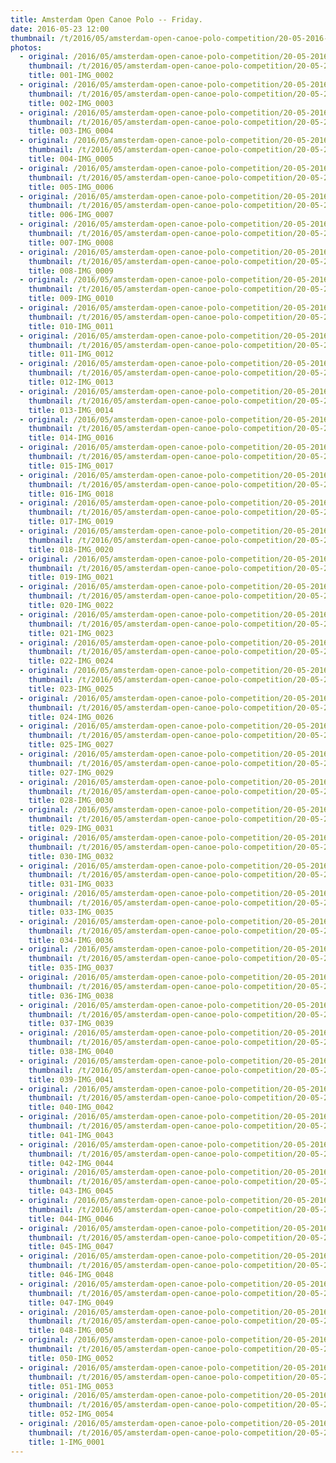 ```yaml
---
title: Amsterdam Open Canoe Polo -- Friday.
date: 2016-05-23 12:00
thumbnail: /t/2016/05/amsterdam-open-canoe-polo-competition/20-05-2016-friday/001-img_0002.jpg
photos:
  - original: /2016/05/amsterdam-open-canoe-polo-competition/20-05-2016-friday/001-img_0002.jpg
    thumbnail: /t/2016/05/amsterdam-open-canoe-polo-competition/20-05-2016-friday/001-img_0002.jpg
    title: 001-IMG_0002
  - original: /2016/05/amsterdam-open-canoe-polo-competition/20-05-2016-friday/002-img_0003.jpg
    thumbnail: /t/2016/05/amsterdam-open-canoe-polo-competition/20-05-2016-friday/002-img_0003.jpg
    title: 002-IMG_0003
  - original: /2016/05/amsterdam-open-canoe-polo-competition/20-05-2016-friday/003-img_0004.jpg
    thumbnail: /t/2016/05/amsterdam-open-canoe-polo-competition/20-05-2016-friday/003-img_0004.jpg
    title: 003-IMG_0004
  - original: /2016/05/amsterdam-open-canoe-polo-competition/20-05-2016-friday/004-img_0005.jpg
    thumbnail: /t/2016/05/amsterdam-open-canoe-polo-competition/20-05-2016-friday/004-img_0005.jpg
    title: 004-IMG_0005
  - original: /2016/05/amsterdam-open-canoe-polo-competition/20-05-2016-friday/005-img_0006.jpg
    thumbnail: /t/2016/05/amsterdam-open-canoe-polo-competition/20-05-2016-friday/005-img_0006.jpg
    title: 005-IMG_0006
  - original: /2016/05/amsterdam-open-canoe-polo-competition/20-05-2016-friday/006-img_0007.jpg
    thumbnail: /t/2016/05/amsterdam-open-canoe-polo-competition/20-05-2016-friday/006-img_0007.jpg
    title: 006-IMG_0007
  - original: /2016/05/amsterdam-open-canoe-polo-competition/20-05-2016-friday/007-img_0008.jpg
    thumbnail: /t/2016/05/amsterdam-open-canoe-polo-competition/20-05-2016-friday/007-img_0008.jpg
    title: 007-IMG_0008
  - original: /2016/05/amsterdam-open-canoe-polo-competition/20-05-2016-friday/008-img_0009.jpg
    thumbnail: /t/2016/05/amsterdam-open-canoe-polo-competition/20-05-2016-friday/008-img_0009.jpg
    title: 008-IMG_0009
  - original: /2016/05/amsterdam-open-canoe-polo-competition/20-05-2016-friday/009-img_0010.jpg
    thumbnail: /t/2016/05/amsterdam-open-canoe-polo-competition/20-05-2016-friday/009-img_0010.jpg
    title: 009-IMG_0010
  - original: /2016/05/amsterdam-open-canoe-polo-competition/20-05-2016-friday/010-img_0011.jpg
    thumbnail: /t/2016/05/amsterdam-open-canoe-polo-competition/20-05-2016-friday/010-img_0011.jpg
    title: 010-IMG_0011
  - original: /2016/05/amsterdam-open-canoe-polo-competition/20-05-2016-friday/011-img_0012.jpg
    thumbnail: /t/2016/05/amsterdam-open-canoe-polo-competition/20-05-2016-friday/011-img_0012.jpg
    title: 011-IMG_0012
  - original: /2016/05/amsterdam-open-canoe-polo-competition/20-05-2016-friday/012-img_0013.jpg
    thumbnail: /t/2016/05/amsterdam-open-canoe-polo-competition/20-05-2016-friday/012-img_0013.jpg
    title: 012-IMG_0013
  - original: /2016/05/amsterdam-open-canoe-polo-competition/20-05-2016-friday/013-img_0014.jpg
    thumbnail: /t/2016/05/amsterdam-open-canoe-polo-competition/20-05-2016-friday/013-img_0014.jpg
    title: 013-IMG_0014
  - original: /2016/05/amsterdam-open-canoe-polo-competition/20-05-2016-friday/014-img_0016.jpg
    thumbnail: /t/2016/05/amsterdam-open-canoe-polo-competition/20-05-2016-friday/014-img_0016.jpg
    title: 014-IMG_0016
  - original: /2016/05/amsterdam-open-canoe-polo-competition/20-05-2016-friday/015-img_0017.jpg
    thumbnail: /t/2016/05/amsterdam-open-canoe-polo-competition/20-05-2016-friday/015-img_0017.jpg
    title: 015-IMG_0017
  - original: /2016/05/amsterdam-open-canoe-polo-competition/20-05-2016-friday/016-img_0018.jpg
    thumbnail: /t/2016/05/amsterdam-open-canoe-polo-competition/20-05-2016-friday/016-img_0018.jpg
    title: 016-IMG_0018
  - original: /2016/05/amsterdam-open-canoe-polo-competition/20-05-2016-friday/017-img_0019.jpg
    thumbnail: /t/2016/05/amsterdam-open-canoe-polo-competition/20-05-2016-friday/017-img_0019.jpg
    title: 017-IMG_0019
  - original: /2016/05/amsterdam-open-canoe-polo-competition/20-05-2016-friday/018-img_0020.jpg
    thumbnail: /t/2016/05/amsterdam-open-canoe-polo-competition/20-05-2016-friday/018-img_0020.jpg
    title: 018-IMG_0020
  - original: /2016/05/amsterdam-open-canoe-polo-competition/20-05-2016-friday/019-img_0021.jpg
    thumbnail: /t/2016/05/amsterdam-open-canoe-polo-competition/20-05-2016-friday/019-img_0021.jpg
    title: 019-IMG_0021
  - original: /2016/05/amsterdam-open-canoe-polo-competition/20-05-2016-friday/020-img_0022.jpg
    thumbnail: /t/2016/05/amsterdam-open-canoe-polo-competition/20-05-2016-friday/020-img_0022.jpg
    title: 020-IMG_0022
  - original: /2016/05/amsterdam-open-canoe-polo-competition/20-05-2016-friday/021-img_0023.jpg
    thumbnail: /t/2016/05/amsterdam-open-canoe-polo-competition/20-05-2016-friday/021-img_0023.jpg
    title: 021-IMG_0023
  - original: /2016/05/amsterdam-open-canoe-polo-competition/20-05-2016-friday/022-img_0024.jpg
    thumbnail: /t/2016/05/amsterdam-open-canoe-polo-competition/20-05-2016-friday/022-img_0024.jpg
    title: 022-IMG_0024
  - original: /2016/05/amsterdam-open-canoe-polo-competition/20-05-2016-friday/023-img_0025.jpg
    thumbnail: /t/2016/05/amsterdam-open-canoe-polo-competition/20-05-2016-friday/023-img_0025.jpg
    title: 023-IMG_0025
  - original: /2016/05/amsterdam-open-canoe-polo-competition/20-05-2016-friday/024-img_0026.jpg
    thumbnail: /t/2016/05/amsterdam-open-canoe-polo-competition/20-05-2016-friday/024-img_0026.jpg
    title: 024-IMG_0026
  - original: /2016/05/amsterdam-open-canoe-polo-competition/20-05-2016-friday/025-img_0027.jpg
    thumbnail: /t/2016/05/amsterdam-open-canoe-polo-competition/20-05-2016-friday/025-img_0027.jpg
    title: 025-IMG_0027
  - original: /2016/05/amsterdam-open-canoe-polo-competition/20-05-2016-friday/027-img_0029.jpg
    thumbnail: /t/2016/05/amsterdam-open-canoe-polo-competition/20-05-2016-friday/027-img_0029.jpg
    title: 027-IMG_0029
  - original: /2016/05/amsterdam-open-canoe-polo-competition/20-05-2016-friday/028-img_0030.jpg
    thumbnail: /t/2016/05/amsterdam-open-canoe-polo-competition/20-05-2016-friday/028-img_0030.jpg
    title: 028-IMG_0030
  - original: /2016/05/amsterdam-open-canoe-polo-competition/20-05-2016-friday/029-img_0031.jpg
    thumbnail: /t/2016/05/amsterdam-open-canoe-polo-competition/20-05-2016-friday/029-img_0031.jpg
    title: 029-IMG_0031
  - original: /2016/05/amsterdam-open-canoe-polo-competition/20-05-2016-friday/030-img_0032.jpg
    thumbnail: /t/2016/05/amsterdam-open-canoe-polo-competition/20-05-2016-friday/030-img_0032.jpg
    title: 030-IMG_0032
  - original: /2016/05/amsterdam-open-canoe-polo-competition/20-05-2016-friday/031-img_0033.jpg
    thumbnail: /t/2016/05/amsterdam-open-canoe-polo-competition/20-05-2016-friday/031-img_0033.jpg
    title: 031-IMG_0033
  - original: /2016/05/amsterdam-open-canoe-polo-competition/20-05-2016-friday/033-img_0035.jpg
    thumbnail: /t/2016/05/amsterdam-open-canoe-polo-competition/20-05-2016-friday/033-img_0035.jpg
    title: 033-IMG_0035
  - original: /2016/05/amsterdam-open-canoe-polo-competition/20-05-2016-friday/034-img_0036.jpg
    thumbnail: /t/2016/05/amsterdam-open-canoe-polo-competition/20-05-2016-friday/034-img_0036.jpg
    title: 034-IMG_0036
  - original: /2016/05/amsterdam-open-canoe-polo-competition/20-05-2016-friday/035-img_0037.jpg
    thumbnail: /t/2016/05/amsterdam-open-canoe-polo-competition/20-05-2016-friday/035-img_0037.jpg
    title: 035-IMG_0037
  - original: /2016/05/amsterdam-open-canoe-polo-competition/20-05-2016-friday/036-img_0038.jpg
    thumbnail: /t/2016/05/amsterdam-open-canoe-polo-competition/20-05-2016-friday/036-img_0038.jpg
    title: 036-IMG_0038
  - original: /2016/05/amsterdam-open-canoe-polo-competition/20-05-2016-friday/037-img_0039.jpg
    thumbnail: /t/2016/05/amsterdam-open-canoe-polo-competition/20-05-2016-friday/037-img_0039.jpg
    title: 037-IMG_0039
  - original: /2016/05/amsterdam-open-canoe-polo-competition/20-05-2016-friday/038-img_0040.jpg
    thumbnail: /t/2016/05/amsterdam-open-canoe-polo-competition/20-05-2016-friday/038-img_0040.jpg
    title: 038-IMG_0040
  - original: /2016/05/amsterdam-open-canoe-polo-competition/20-05-2016-friday/039-img_0041.jpg
    thumbnail: /t/2016/05/amsterdam-open-canoe-polo-competition/20-05-2016-friday/039-img_0041.jpg
    title: 039-IMG_0041
  - original: /2016/05/amsterdam-open-canoe-polo-competition/20-05-2016-friday/040-img_0042.jpg
    thumbnail: /t/2016/05/amsterdam-open-canoe-polo-competition/20-05-2016-friday/040-img_0042.jpg
    title: 040-IMG_0042
  - original: /2016/05/amsterdam-open-canoe-polo-competition/20-05-2016-friday/041-img_0043.jpg
    thumbnail: /t/2016/05/amsterdam-open-canoe-polo-competition/20-05-2016-friday/041-img_0043.jpg
    title: 041-IMG_0043
  - original: /2016/05/amsterdam-open-canoe-polo-competition/20-05-2016-friday/042-img_0044.jpg
    thumbnail: /t/2016/05/amsterdam-open-canoe-polo-competition/20-05-2016-friday/042-img_0044.jpg
    title: 042-IMG_0044
  - original: /2016/05/amsterdam-open-canoe-polo-competition/20-05-2016-friday/043-img_0045.jpg
    thumbnail: /t/2016/05/amsterdam-open-canoe-polo-competition/20-05-2016-friday/043-img_0045.jpg
    title: 043-IMG_0045
  - original: /2016/05/amsterdam-open-canoe-polo-competition/20-05-2016-friday/044-img_0046.jpg
    thumbnail: /t/2016/05/amsterdam-open-canoe-polo-competition/20-05-2016-friday/044-img_0046.jpg
    title: 044-IMG_0046
  - original: /2016/05/amsterdam-open-canoe-polo-competition/20-05-2016-friday/045-img_0047.jpg
    thumbnail: /t/2016/05/amsterdam-open-canoe-polo-competition/20-05-2016-friday/045-img_0047.jpg
    title: 045-IMG_0047
  - original: /2016/05/amsterdam-open-canoe-polo-competition/20-05-2016-friday/046-img_0048.jpg
    thumbnail: /t/2016/05/amsterdam-open-canoe-polo-competition/20-05-2016-friday/046-img_0048.jpg
    title: 046-IMG_0048
  - original: /2016/05/amsterdam-open-canoe-polo-competition/20-05-2016-friday/047-img_0049.jpg
    thumbnail: /t/2016/05/amsterdam-open-canoe-polo-competition/20-05-2016-friday/047-img_0049.jpg
    title: 047-IMG_0049
  - original: /2016/05/amsterdam-open-canoe-polo-competition/20-05-2016-friday/048-img_0050.jpg
    thumbnail: /t/2016/05/amsterdam-open-canoe-polo-competition/20-05-2016-friday/048-img_0050.jpg
    title: 048-IMG_0050
  - original: /2016/05/amsterdam-open-canoe-polo-competition/20-05-2016-friday/050-img_0052.jpg
    thumbnail: /t/2016/05/amsterdam-open-canoe-polo-competition/20-05-2016-friday/050-img_0052.jpg
    title: 050-IMG_0052
  - original: /2016/05/amsterdam-open-canoe-polo-competition/20-05-2016-friday/051-img_0053.jpg
    thumbnail: /t/2016/05/amsterdam-open-canoe-polo-competition/20-05-2016-friday/051-img_0053.jpg
    title: 051-IMG_0053
  - original: /2016/05/amsterdam-open-canoe-polo-competition/20-05-2016-friday/052-img_0054.jpg
    thumbnail: /t/2016/05/amsterdam-open-canoe-polo-competition/20-05-2016-friday/052-img_0054.jpg
    title: 052-IMG_0054
  - original: /2016/05/amsterdam-open-canoe-polo-competition/20-05-2016-friday/1-img_0001.jpg
    thumbnail: /t/2016/05/amsterdam-open-canoe-polo-competition/20-05-2016-friday/1-img_0001.jpg
    title: 1-IMG_0001
---
```

